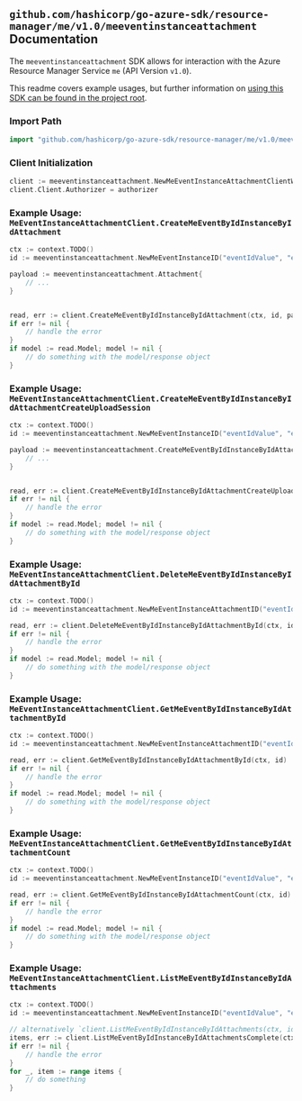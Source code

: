 
## `github.com/hashicorp/go-azure-sdk/resource-manager/me/v1.0/meeventinstanceattachment` Documentation

The `meeventinstanceattachment` SDK allows for interaction with the Azure Resource Manager Service `me` (API Version `v1.0`).

This readme covers example usages, but further information on [using this SDK can be found in the project root](https://github.com/hashicorp/go-azure-sdk/tree/main/docs).

### Import Path

```go
import "github.com/hashicorp/go-azure-sdk/resource-manager/me/v1.0/meeventinstanceattachment"
```


### Client Initialization

```go
client := meeventinstanceattachment.NewMeEventInstanceAttachmentClientWithBaseURI("https://management.azure.com")
client.Client.Authorizer = authorizer
```


### Example Usage: `MeEventInstanceAttachmentClient.CreateMeEventByIdInstanceByIdAttachment`

```go
ctx := context.TODO()
id := meeventinstanceattachment.NewMeEventInstanceID("eventIdValue", "eventId1Value")

payload := meeventinstanceattachment.Attachment{
	// ...
}


read, err := client.CreateMeEventByIdInstanceByIdAttachment(ctx, id, payload)
if err != nil {
	// handle the error
}
if model := read.Model; model != nil {
	// do something with the model/response object
}
```


### Example Usage: `MeEventInstanceAttachmentClient.CreateMeEventByIdInstanceByIdAttachmentCreateUploadSession`

```go
ctx := context.TODO()
id := meeventinstanceattachment.NewMeEventInstanceID("eventIdValue", "eventId1Value")

payload := meeventinstanceattachment.CreateMeEventByIdInstanceByIdAttachmentCreateUploadSessionRequest{
	// ...
}


read, err := client.CreateMeEventByIdInstanceByIdAttachmentCreateUploadSession(ctx, id, payload)
if err != nil {
	// handle the error
}
if model := read.Model; model != nil {
	// do something with the model/response object
}
```


### Example Usage: `MeEventInstanceAttachmentClient.DeleteMeEventByIdInstanceByIdAttachmentById`

```go
ctx := context.TODO()
id := meeventinstanceattachment.NewMeEventInstanceAttachmentID("eventIdValue", "eventId1Value", "attachmentIdValue")

read, err := client.DeleteMeEventByIdInstanceByIdAttachmentById(ctx, id)
if err != nil {
	// handle the error
}
if model := read.Model; model != nil {
	// do something with the model/response object
}
```


### Example Usage: `MeEventInstanceAttachmentClient.GetMeEventByIdInstanceByIdAttachmentById`

```go
ctx := context.TODO()
id := meeventinstanceattachment.NewMeEventInstanceAttachmentID("eventIdValue", "eventId1Value", "attachmentIdValue")

read, err := client.GetMeEventByIdInstanceByIdAttachmentById(ctx, id)
if err != nil {
	// handle the error
}
if model := read.Model; model != nil {
	// do something with the model/response object
}
```


### Example Usage: `MeEventInstanceAttachmentClient.GetMeEventByIdInstanceByIdAttachmentCount`

```go
ctx := context.TODO()
id := meeventinstanceattachment.NewMeEventInstanceID("eventIdValue", "eventId1Value")

read, err := client.GetMeEventByIdInstanceByIdAttachmentCount(ctx, id)
if err != nil {
	// handle the error
}
if model := read.Model; model != nil {
	// do something with the model/response object
}
```


### Example Usage: `MeEventInstanceAttachmentClient.ListMeEventByIdInstanceByIdAttachments`

```go
ctx := context.TODO()
id := meeventinstanceattachment.NewMeEventInstanceID("eventIdValue", "eventId1Value")

// alternatively `client.ListMeEventByIdInstanceByIdAttachments(ctx, id)` can be used to do batched pagination
items, err := client.ListMeEventByIdInstanceByIdAttachmentsComplete(ctx, id)
if err != nil {
	// handle the error
}
for _, item := range items {
	// do something
}
```
